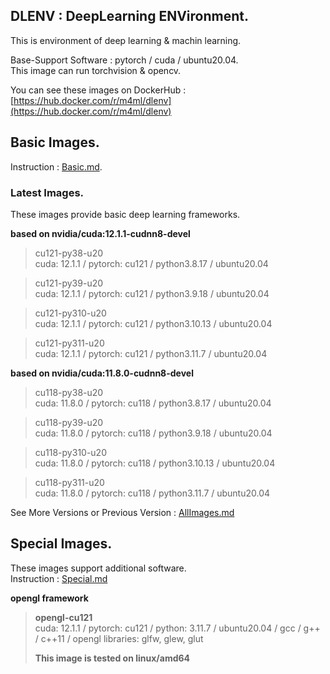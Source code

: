 ## DLENV : DeepLearning ENVironment.  
  
This is environment of deep learning & machin learning.  
  
Base-Support Software : pytorch / cuda / ubuntu20.04.  
This image can run torchvision & opencv.  

You can see these images on DockerHub : [https://hub.docker.com/r/m4ml/dlenv](https://hub.docker.com/r/m4ml/dlenv)

## Basic Images.  

Instruction : [Basic.md](assets/Basic.md).  


### Latest Images.  
These images provide basic deep learning frameworks.  

**based on nvidia/cuda:12.1.1-cudnn8-devel**  

> cu121-py38-u20  
> cuda: 12.1.1 / pytorch: cu121 / python3.8.17 / ubuntu20.04  

> cu121-py39-u20  
> cuda: 12.1.1 / pytorch: cu121 / python3.9.18 / ubuntu20.04  

> cu121-py310-u20  
> cuda: 12.1.1 / pytorch: cu121 / python3.10.13 / ubuntu20.04

> cu121-py311-u20  
> cuda: 12.1.1 / pytorch: cu121 / python3.11.7 / ubuntu20.04    

**based on nvidia/cuda:11.8.0-cudnn8-devel**  

> cu118-py38-u20  
> cuda: 11.8.0 / pytorch: cu118 / python3.8.17 / ubuntu20.04  

> cu118-py39-u20  
> cuda: 11.8.0 / pytorch: cu118 / python3.9.18 / ubuntu20.04  

> cu118-py310-u20  
> cuda: 11.8.0 / pytorch: cu118 / python3.10.13 / ubuntu20.04

> cu118-py311-u20  
> cuda: 11.8.0 / pytorch: cu118 / python3.11.7 / ubuntu20.04    


See More Versions or Previous Version : [AllImages.md](assets/AllImages.md)  


## Special Images.  
These images support additional software.  
Instruction : [Special.md](assets/Special.md)

**opengl framework**
> **opengl-cu121**  
> cuda: 12.1.1 / pytorch: cu121 / python: 3.11.7 / ubuntu20.04 / gcc / g++ / c++11 / opengl libraries: glfw, glew, glut  
> 
> **This image is tested on linux/amd64**
